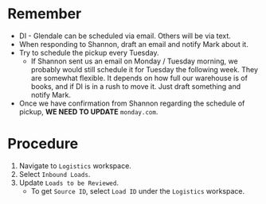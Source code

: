 # Remember
- DI - Glendale can be scheduled via email. Others will be via text.
- When responding to Shannon, draft an email and notify Mark about it.
- Try to schedule the pickup every Tuesday.
	- If Shannon sent us an email on Monday / Tuesday morning, we probably would still schedule it for Tuesday the following week. They are somewhat flexible. It depends on how full our warehouse is of books, and if DI is in a rush to move it. Just draft something and notify Mark.
- Once we have confirmation from Shannon regarding the schedule of pickup, **WE NEED TO UPDATE** `monday.com`.

# Procedure
1. Navigate to `Logistics` workspace.
2. Select `Inbound Loads`.
3. Update `Loads to be Reviewed`.
	- To get `Source ID`, select `Load ID` under the `Logistics` workspace.